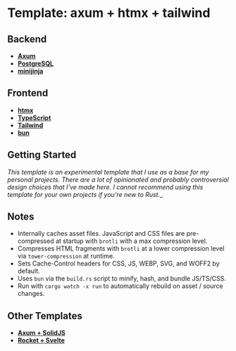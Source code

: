 # Template: axum + htmx + tailwind

## Backend

- __[Axum](https://github.com/tokio-rs/axum)__
- __[PostgreSQL](https://www.postgresql.org)__
- __[minijinja](https://docs.rs/minijinja/latest/minijinja/)__

## Frontend

- __[htmx](https://htmx.org)__
- __[TypeScript](https://www.typescriptlang.org)__
- __[Tailwind](https://tailwindcss.com)__
- __[bun](https://bun.sh/)__

## Getting Started

_This template is an experimental template that I use as a base for my personal
projects. There are a lot of opinionated and probably controversial design
choices that I've made here. I cannot recommend using this template for your own
projects if you're new to Rust.__

## Notes

- Internally caches asset files. JavaScript and CSS files are pre-compressed at
  startup with `brotli` with a max compression level.
- Compresses HTML fragments with `brotli` at a lower compression level via
  `tower-compression` at runtime.
- Sets Cache-Control headers for CSS, JS, WEBP, SVG, and WOFF2 by default.
- Uses `bun` via the `build.rs` script to minify, hash, and bundle JS/TS/CSS.
- Run with `cargo watch -x run` to automatically rebuild on asset / source
  changes.

## Other Templates

- __[Axum + SolidJS](https://github.com/robertwayne/template-axum-solidjs-spa)__
- __[Rocket +
  Svelte](https://github.com/robertwayne/template-rocket-svelte-spa)__
